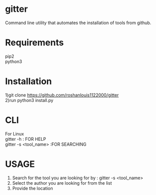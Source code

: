 # gitter
Command line utility that automates the installation of tools from github.

# Requirements
pip2<br/>
python3

# Installation
1)git clone https://github.com/roshanlouis1122000/gitter</br>
2)run python3 install.py</br>
# CLI
For Linux</br>
gitter -h    : FOR HELP </br>
gitter -s <tool_name>  :FOR SEARCHING

# USAGE
1) Search for the tool you are looking for by :   gitter -s <tool_name>
2) Select the author you are looking for from the list
3) Provide the location 
